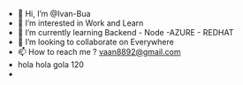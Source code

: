 - 👋 Hi, I’m @Ivan-Bua
- 👀 I’m interested in Work and Learn
- 🌱 I’m currently learning Backend - Node -AZURE - REDHAT
- 💞️ I’m looking to collaborate on Everywhere
- 📫 How to reach me ? vaan8892@gmail.com
-  hola hola gola 120
-  
